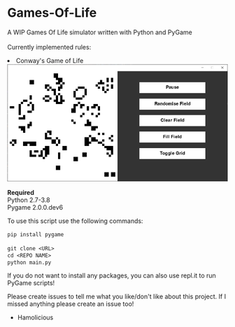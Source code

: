 # Games-Of-Life
A WIP Games Of Life simulator written with Python and PyGame<br>
<br>
Currently implemented rules:<br>
<li> Conway's Game of Life
<br>
<img src="https://raw.githubusercontent.com/hamolicious/Games-Of-Life/master/Capture.PNG?token=ANSOQSR7KYKDJJZLSHTJZZ27AB5ZW">

<strong>Required</strong><br>
Python 2.7-3.8<br>
Pygame 2.0.0.dev6<br>

To use this script use the following commands:
```
pip install pygame

git clone <URL>
cd <REPO NAME>
python main.py
```

If you do not want to install any packages, you can also use repl.it to run PyGame scripts!

Please create issues to tell me what you like/don't like about this project.
If I missed anything please create an issue too!

 - Hamolicious
